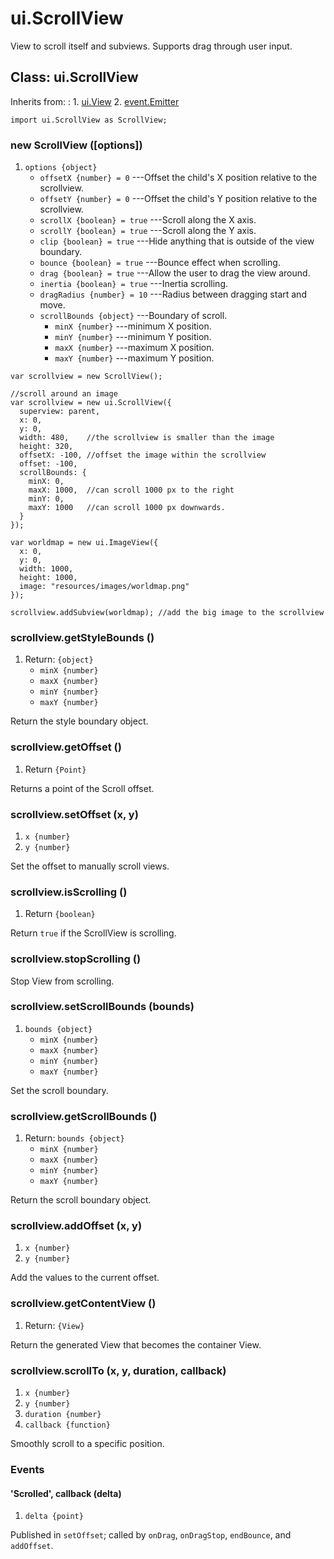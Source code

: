 # ui.ScrollView

View to scroll itself and subviews. Supports
drag through user input.

## Class: ui.ScrollView

Inherits from:
:    1. [ui.View](./ui-view.html)
     2. [event.Emitter](./event.html#class-event.emitter)

~~~
import ui.ScrollView as ScrollView;
~~~

### new ScrollView ([options])
1. `options {object}`
	* `offsetX {number} = 0` ---Offset the child's X position relative to the scrollview.
	* `offsetY {number} = 0` ---Offset the child's Y position relative to the scrollview.
	* `scrollX {boolean} = true` ---Scroll along the X axis.
	* `scrollY {boolean} = true` ---Scroll along the Y axis.
	* `clip {boolean} = true` ---Hide anything that is outside of the view boundary.
	* `bounce {boolean} = true` ---Bounce effect when scrolling.
	* `drag {boolean} = true` ---Allow the user to drag the view around.
	* `inertia {boolean} = true` ---Inertia scrolling.
	* `dragRadius {number} = 10` ---Radius between dragging start and move.
	* `scrollBounds {object}` ---Boundary of scroll.
		* `minX {number}` ---minimum X position.
		* `minY {number}` ---minimum Y position.
		* `maxX {number}` ---maximum X position.
		* `maxY {number}` ---maximum Y position.

~~~
var scrollview = new ScrollView();
~~~

~~~
//scroll around an image
var scrollview = new ui.ScrollView({
  superview: parent,
  x: 0,
  y: 0,
  width: 480,    //the scrollview is smaller than the image
  height: 320,
  offsetX: -100, //offset the image within the scrollview
  offset: -100,
  scrollBounds: {
    minX: 0,
    maxX: 1000,  //can scroll 1000 px to the right
    minY: 0,
    maxY: 1000   //can scroll 1000 px downwards.
  }
});

var worldmap = new ui.ImageView({
  x: 0,
  y: 0,
  width: 1000,
  height: 1000,
  image: "resources/images/worldmap.png"
});

scrollview.addSubview(worldmap); //add the big image to the scrollview
~~~

### scrollview.getStyleBounds ()
1. Return: `{object}`
	* `minX {number}`
	* `maxX {number}`
	* `minY {number}`
	* `maxY {number}`

Return the style boundary object.

### scrollview.getOffset ()
1. Return `{Point}`

Returns a point of the Scroll offset.

### scrollview.setOffset (x, y)
1. `x {number}`
2. `y {number}`

Set the offset to manually scroll views.

### scrollview.isScrolling ()
1. Return `{boolean}`

Return `true` if the ScrollView is scrolling.

### scrollview.stopScrolling ()

Stop View from scrolling.

### scrollview.setScrollBounds (bounds)
1. `bounds {object}`
	* `minX {number}`
	* `maxX {number}`
	* `minY {number}`
	* `maxY {number}`

Set the scroll boundary.

### scrollview.getScrollBounds ()
1. Return: `bounds {object}`
	* `minX {number}`
	* `maxX {number}`
	* `minY {number}`
	* `maxY {number}`

Return the scroll boundary object.

### scrollview.addOffset (x, y)
1. `x {number}`
2. `y {number}`

Add the values to the current offset.

### scrollview.getContentView ()
1. Return: `{View}`

Return the generated View that becomes the container View.

### scrollview.scrollTo (x, y, duration, callback)
1. `x {number}`
2. `y {number}`
3. `duration {number}`
4. `callback {function}`

Smoothly scroll to a specific position.


### Events

#### \'Scrolled\', callback (delta)
1. `delta {point}`

Published in `setOffset`; called by `onDrag`, `onDragStop`, `endBounce`, and `addOffset`.

